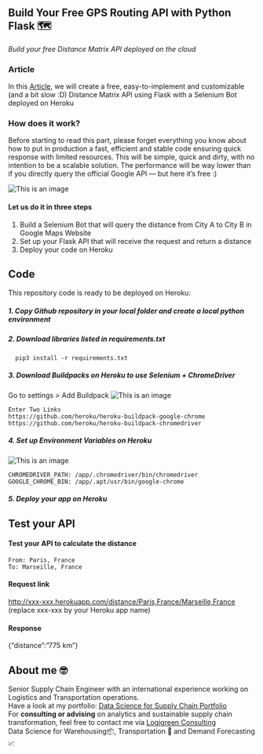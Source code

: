 ## Build Your Free GPS Routing API with Python Flask 🗺️
*Build your free Distance Matrix API deployed on the cloud*

### Article
In this [Article](https://s-saci95.medium.com/build-your-free-gps-routing-api-to-calculate-road-distances-143632cc4917), we will create a free, easy-to-implement and customizable (and a bit slow :D) Distance Matrix API using Flask with a Selenium Bot deployed on Heroku

### How does it work?
Before starting to read this part, please forget everything you know about how to put in production a fast, efficient and stable code ensuring quick response with limited resources.
This will be simple, quick and dirty, with no intention to be a scalable solution. The performance will be way lower than if you directly query the official Google API — but here it’s free :)

![This is an image](https://miro.medium.com/max/875/1*YqhaaI7ZuXfgAiGuuy166A.png)

#### Let us do it in three steps
1. Build a Selenium Bot that will query the distance from City A to City B in Google Maps Website
2. Set up your Flask API that will receive the request and return a distance
3. Deploy your code on Heroku


## Code
This repository code is ready to be deployed on Heroku:
##### 1. Copy Github repository in your local folder and create a local python environment
##### 2. Download libraries listed in requirements.txt
```
  pip3 install -r requirements.txt
```
##### 3. Download Buildpacks on Heroku to use Selenium + ChromeDriver
Go to settings > Add Buildpack
![This is an image](https://miro.medium.com/max/875/1*mDsg_6F14SKeeds0kdHlwg.png)
```
Enter Two Links
https://github.com/heroku/heroku-buildpack-google-chrome
https://github.com/heroku/heroku-buildpack-chromedriver
```
##### 4. Set up Environment Variables on Heroku
![This is an image](https://miro.medium.com/max/875/1*2ENP1_ndBVoaSamUXUtVxw.png)
```
CHROMEDRIVER_PATH: /app/.chromedriver/bin/chromedriver
GOOGLE_CHROME_BIN: /app/.apt/usr/bin/google-chrome
```
##### 5. Deploy your app on Heroku


## Test your API
#### Test your API to calculate the distance
```
From: Paris, France
To: Marseille, France
```

#### Request link
http://xxx-xxx.herokuapp.com/distance/Paris,France/Marseille,France
(replace xxx-xxx by your Heroku app name)

#### Response
{“distance”:”775 km”}

## About me 🤓
Senior Supply Chain Engineer with an international experience working on Logistics and Transportation operations. \
Have a look at my portfolio: [Data Science for Supply Chain Portfolio](https://samirsaci.com) \
For **consulting or advising** on analytics and sustainable supply chain transformation, feel free to contact me via [Logigreen Consulting](https://www.logi-green.com/) \
Data Science for Warehousing📦, Transportation 🚚 and Demand Forecasting 📈 
